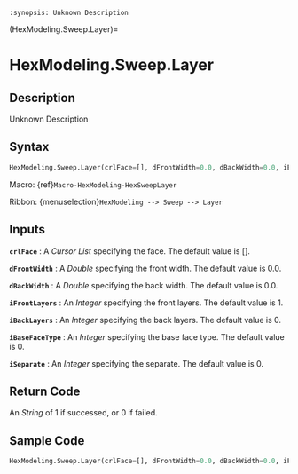 ```{module} HexModeling.Sweep.Layer()
:synopsis: Unknown Description
```

(HexModeling.Sweep.Layer)=

# HexModeling.Sweep.Layer

## Description

Unknown Description

## Syntax

```python
HexModeling.Sweep.Layer(crlFace=[], dFrontWidth=0.0, dBackWidth=0.0, iFrontLayers=1, iBackLayers=0, iBaseFaceType=0, iSeparate=0)
```

Macro: {ref}`Macro-HexModeling-HexSweepLayer`

Ribbon: {menuselection}`HexModeling --> Sweep --> Layer`

## Inputs

**`crlFace`**
: A _Cursor List_ specifying the face. The default value is [].

**`dFrontWidth`**
: A _Double_ specifying the front width. The default value is 0.0.

**`dBackWidth`**
: A _Double_ specifying the back width. The default value is 0.0.

**`iFrontLayers`**
: An _Integer_ specifying the front layers. The default value is 1.

**`iBackLayers`**
: An _Integer_ specifying the back layers. The default value is 0.

**`iBaseFaceType`**
: An _Integer_ specifying the base face type. The default value is 0.

**`iSeparate`**
: An _Integer_ specifying the separate. The default value is 0.

## Return Code

An _String_ of 1 if successed, or 0 if failed.

## Sample Code

```python
HexModeling.Sweep.Layer(crlFace=[], dFrontWidth=0.0, dBackWidth=0.0, iFrontLayers=1, iBackLayers=0, iBaseFaceType=0, iSeparate=0)
```
